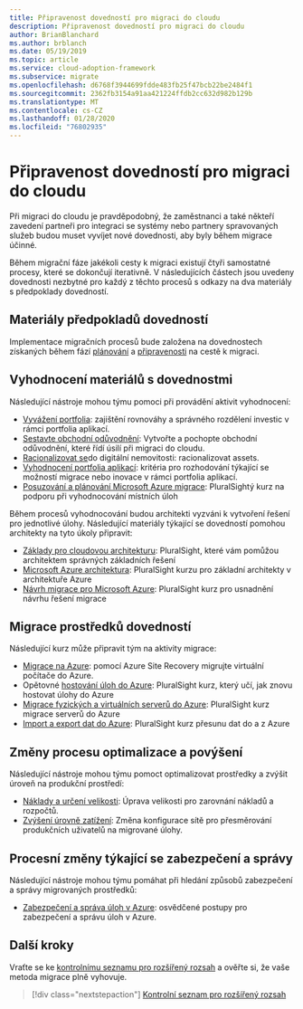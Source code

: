```yaml
---
title: Připravenost dovedností pro migraci do cloudu
description: Připravenost dovedností pro migraci do cloudu
author: BrianBlanchard
ms.author: brblanch
ms.date: 05/19/2019
ms.topic: article
ms.service: cloud-adoption-framework
ms.subservice: migrate
ms.openlocfilehash: d6768f3944699fdde483fb25f47bcb22be2484f1
ms.sourcegitcommit: 2362fb3154a91aa421224ffdb2cc632d982b129b
ms.translationtype: MT
ms.contentlocale: cs-CZ
ms.lasthandoff: 01/28/2020
ms.locfileid: "76802935"
---
```

# <a name="skills-readiness-for-cloud-migration"></a>Připravenost dovedností pro migraci do cloudu

Při migraci do cloudu je pravděpodobný, že zaměstnanci a také někteří zavedení partneři pro integraci se systémy nebo partnery spravovaných služeb budou muset vyvíjet nové dovednosti, aby byly během migrace účinné.

Během migrační fáze jakékoli cesty k migraci existují čtyři samostatné procesy, které se dokončují iterativně. V následujících částech jsou uvedeny dovednosti nezbytné pro každý z těchto procesů s odkazy na dva materiály s předpoklady dovedností.

## <a name="prerequisites-skilling-resources"></a>Materiály předpokladů dovedností

Implementace migračních procesů bude založena na dovednostech získaných během fází [plánování](../../strategy/suggested-skills.md) a [připravenosti](../../organize/suggested-skills.md) na cestě k migraci.

## <a name="assess-skilling-resources"></a>Vyhodnocení materiálů s dovednostmi

Následující nástroje mohou týmu pomoci při provádění aktivit vyhodnocení:

- [Vyvážení portfolia](./balance-the-portfolio.md): zajištění rovnováhy a správného rozdělení investic v rámci portfolia aplikací.
- [Sestavte obchodní odůvodnění](../../strategy/cloud-migration-business-case.md): Vytvořte a pochopte obchodní odůvodnění, které řídí úsilí při migraci do cloudu.
- [Racionalizovat se](../../digital-estate/rationalize.md)do digitální nemovitosti: racionalizovat assets.
- [Vyhodnocení portfolia aplikací](https://docs.microsoft.com/learn/modules/app-and-infra-migration-and-modernization): kritéria pro rozhodování týkající se možností migrace nebo inovace v rámci portfolia aplikací.
- [Posuzování a plánování Microsoft Azure migrace](https://www.pluralsight.com/courses/microsoft-azure-migration-assessing-planning): PluralSightý kurz na podporu při vyhodnocování místních úloh

Během procesů vyhodnocování budou architekti vyzváni k vytvoření řešení pro jednotlivé úlohy. Následující materiály týkající se dovedností pomohou architekty na tyto úkoly připravit:

- [Základy pro cloudovou architekturu](https://app.pluralsight.com/library/courses/cloud-architecture-foundations): PluralSight, které vám pomůžou architektem správných základních řešení
- [Microsoft Azure architektura](https://app.pluralsight.com/library/courses/cloud-architecture-foundations): PluralSight kurzu pro základní architekty v architektuře Azure
- [Návrh migrace pro Microsoft Azure](https://app.pluralsight.com/library/courses/cloud-architecture-foundations): PluralSight kurz pro usnadnění návrhu řešení migrace

## <a name="migrate-skilling-resources"></a>Migrace prostředků dovedností

Následující kurz může připravit tým na aktivity migrace:

- [Migrace na Azure](https://docs.microsoft.com/azure/site-recovery/migrate-tutorial-on-premises-azure): pomocí Azure Site Recovery migrujte virtuální počítače do Azure.
- Opětovné [hostování úloh do Azure](https://aka.ms/rehostcourse): PluralSight kurz, který učí, jak znovu hostovat úlohy do Azure
- [Migrace fyzických a virtuálních serverů do Azure](https://app.pluralsight.com/library/courses/microsoft-azure-migrating-physical-virtual-servers/table-of-contents): PluralSight kurz migrace serverů do Azure
- [Import a export dat do Azure](https://app.pluralsight.com/library/courses/microsoft-azure-import-export-data/table-of-contents): PluralSight kurz přesunu dat do a z Azure

## <a name="optimize-and-promote-process-changes"></a>Změny procesu optimalizace a povýšení

Následující nástroje mohou týmu pomoct optimalizovat prostředky a zvýšit úroveň na produkční prostředí:

- [Náklady a určení velikosti](../azure-best-practices/migrate-best-practices-costs.md): Úprava velikosti pro zarovnání nákladů a rozpočtů.
- [Zvýšení úrovně zatížení](../azure-best-practices/migrate-best-practices-networking.md): Změna konfigurace sítě pro přesměrování produkčních uživatelů na migrované úlohy.

## <a name="secure-and-manage-process-changes"></a>Procesní změny týkající se zabezpečení a správy

Následující nástroje mohou týmu pomáhat při hledání způsobů zabezpečení a správy migrovaných prostředků:

- [Zabezpečení a správa úloh v Azure](../azure-best-practices/migrate-best-practices-security-management.md): osvědčené postupy pro zabezpečení a správu úloh v Azure.

## <a name="next-steps"></a>Další kroky

Vraťte se ke [kontrolnímu seznamu pro rozšířený rozsah](./index.md) a ověřte si, že vaše metoda migrace plně vyhovuje.

> [!div class="nextstepaction"]
> [Kontrolní seznam pro rozšířený rozsah](./index.md)
